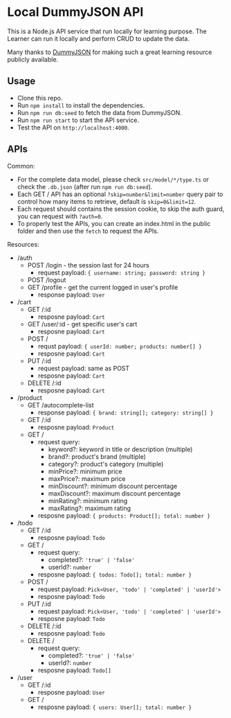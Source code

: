 # Local DummyJSON API

This is a Node.js API service that run locally for learning purpose. The Learner can run it locally and perform CRUD to update the data.

Many thanks to [DummyJSON](https://github.com/Ovi/DummyJSON) for making such a great learning resource publicly available.

## Usage

- Clone this repo.
- Run `npm install` to install the dependencies.
- Run `npm run db:seed` to fetch the data from DummyJSON.
- Run `npm run start` to start the API service.
- Test the API on `http://localhost:4000`.

## APIs

Common:

- For the complete data model, please check `src/model/*/type.ts` or check the `.db.json` (after run `npm run db:seed`).
- Each GET / API has an optional `?skip=number&limit=number` query pair to control how many items to retrieve, default is `skip=0&limit=12`.
- Each request should contains the session cookie, to skip the auth guard, you can request with `?auth=0`.
- To properly test the APIs, you can create an index.html in the public folder and then use the `fetch` to request the APIs.

Resources:

- /auth
  - POST /login - the session last for 24 hours
    - request payload: `{ username: string; password: string }`
  - POST /logout
  - GET /profile - get the current logged in user's profile
    - response payload: `User` 
- /cart
  - GET /:id
    - resposne payload: `Cart`
  - GET /user/:id - get specific user's cart
    - resposne payload: `Cart`
  - POST /
    - requst payload: `{ userId: number; products: number[] }`
    - resposne payload: `Cart`
  - PUT /:id
    - request payload: same as POST
    - resposne payload: `Cart`
  - DELETE /:id
    - resposne payload: `Cart`
- /product
  - GET /autocomplete-list
    - response payload: `{ brand: string[]; category: string[] }`
  - GET /:id
    - resposne payload: `Product`
  - GET /
    - request query:
      - keyword?: keyword in title or description (multiple)
      - brand?: product's brand (multiple)
      - category?: product's category (multiple)
      - minPrice?: minimum price
      - maxPrice?: maximum price
      - minDiscount?: minimum discount percentage
      - maxDiscount?: maximum discount percentage
      - minRating?: minimum rating
      - maxRating?: maximum rating
    - resposne payload: `{ products: Product[]; total: number }`
- /todo
  - GET /:id
    - resposne payload: `Todo`
  - GET /
    - request query:
      - completed?: `'true' | 'false'`
      - userId?: `number`
    - resposne payload: `{ todos: Todo[]; total: number }`
  - POST /
    - request payload: `Pick<User, 'todo' | 'completed' | 'userId'>`
    - resposne payload: `Todo`
  - PUT /:id
    - request payload: `Pick<User, 'todo' | 'completed' | 'userId'>`
    - resposne payload: `Todo`
  - DELETE /:id
    - resposne payload: `Todo`
  - DELETE /
    - request query:
      - completed?: `'true' | 'false'`
      - userId?: `number`
    - resposne payload: `Todo[]`
- /user
  - GET /:id
    - resposne payload: `User`
  - GET /
    - resposne payload: `{ users: User[]; total: number }`
